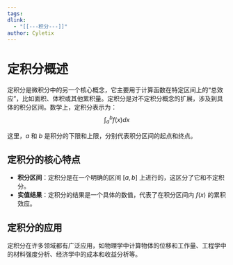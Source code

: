 ```yaml
---
tags: 
dlink:
  - "[[---积分---]]"
author: Cyletix
---
```

# 定积分概述

定积分是微积分中的另一个核心概念，它主要用于计算函数在特定区间上的“总效应”，比如面积、体积或其他累积量。定积分是对不定积分概念的扩展，涉及到具体的积分区间。数学上，定积分表示为：
$$∫_a^b​f(x)dx$$

这里，$a$ 和 $b$ 是积分的下限和上限，分别代表积分区间的起点和终点。

## 定积分的核心特点

- **积分区间**：定积分是在一个明确的区间 $[a, b]$ 上进行的，这区分了它和不定积分。
- **实值结果**：定积分的结果是一个具体的数值，代表了在积分区间内 $f(x)$ 的累积效应。

## 定积分的应用

定积分在许多领域都有广泛应用，如物理学中计算物体的位移和工作量、工程学中的材料强度分析、经济学中的成本和收益分析等。